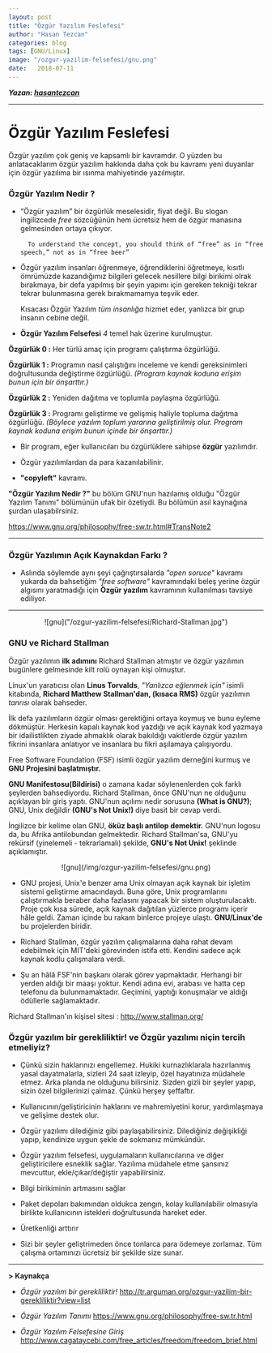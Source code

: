 ```yaml
---
layout: post
title: "Özgür Yazılım Feslefesi"
author: "Hasan Tezcan"
categories: blog
tags: [GNU/Linux]
image: "/ozgur-yazilim-felsefesi/gnu.png"
date:   2018-07-11
---
```



***Yazan: [hasantezcan](https://github.com/hasantezcan)***

---

# Özgür Yazılım Feslefesi

Özgür yazılım çok geniş ve kapsamlı bir kavramdır. O yüzden bu anlatacaklarım özgür yazılım hakkında daha çok bu kavramı yeni duyanlar için özgür yazılıma bir ısınma mahiyetinde yazılmıştır.

### **Özgür Yazılım Nedir ?**

- “Özgür yazılım” bir özgürlük meselesidir, fiyat değil.
Bu slogan ingilizcede *free* sözcüğünün hem ücretsiz hem de özgür manasına gelmesinden ortaya çıkıyor.

      
      	To understand the concept, you should think of “free” as in “free speech,” not as in “free beer”


- Özgür yazılım insanları öğrenmeye, öğrendiklerini öğretmeye, kısıtlı ömrümüzde kazandığımız bilgileri gelecek nesillere bilgi birikimi olrak bırakmaya, bir defa yapılmış bir şeyin yapımı için gereken tekniği tekrar tekrar bulunmasına gerek bırakmamamya teşvik eder.

  Kısacası Özgür Yazılım *tüm insanlığa* hizmet eder, yanlızca bir grup insanın cebine değil.

* **Özgür Yazılım Felsefesi** *4* temel hak üzerine kurulmuştur.

 **Özgürlük 0 :** Her türlü amaç için programı çalıştırma özgürlüğü.

 **Özgürlük 1 :** Programın nasıl çalıştığını inceleme ve kendi gereksinimleri doğrultusunda değiştirme özgürlüğü. *(Program kaynak koduna erişim bunun için bir önşarttır.)*

 **Özgürlük 2 :** Yeniden dağıtma ve toplumla paylaşma özgürlüğü.

 **Özgürlük 3 :** Programı geliştirme ve gelişmiş haliyle topluma dağıtma özgürlüğü. *(Böylece yazılım toplum yararına geliştirilmiş olur. Program kaynak koduna erişim bunun içinde bir önşarttır.)*

- Bir program, eğer kullanıcıları bu özgürlüklere sahipse **özgür** yazılımdır.

- Özgür yazılımlardan da para kazanılabilinir.

- **"copyleft"** kavramı.  

**"Özgür Yazılım Nedir ?"**  bu bölüm GNU'nun hazılamış olduğu "Özgür Yazılım Tanımı" bölümünün ufak bir özetiydi. Bu bölümün asıl kaynağına şurdan ulaşabilrsiniz.

https://www.gnu.org/philosophy/free-sw.tr.html#TransNote2

---

### **Özgür Yazılımın Açık Kaynakdan Farkı ?**

- Aslında söylemde aynı şeyi çağrıştırsalarda *"open soruce"* kavramı yukarda da bahsetiğim *"free software"* kavramındaki beleş yerine özgür algısını yaratmadığı için **Özgür yazılım** kavramının kullanılması tavsiye ediliyor.

---

<p align="center">
  ![gnu]("/ozgur-yazilim-felsefesi/Richard-Stallman.jpg")
</p>

### **GNU ve Richard Stallman**

Özgür yazılımın **ilk adımını** Richard Stallman atmıştır ve özgür yazılımın bugünlere gelmesinde kilt rolü oynayan kişi olmuştur.

Linux'un yaratıcısı olan **Linus Torvalds**, *"Yanlızca eğlenmek için"* isimli kitabında, **Richard Matthew Stallman'dan, (kısaca RMS)** özgür yazılımın *tanrısı* olarak bahseder.

İlk defa yazılımların özgür olması gerektiğini ortaya koymuş ve bunu eyleme dökmüştür.
Herkesin kapalı kaynak kod yazdığı ve açık kaynak kod yazmaya bir idailistlikten ziyade ahmaklık olarak bakıldığı vakitlerde özgür yazılım fikrini insanlara anlatıyor ve insanlara bu fikri aşılamaya çalışıyordu.

Free Software Foundation (FSF) isimli özgür yazılım derneğini kurmuş ve **GNU Projesini başlatmıştır.**

**GNU Manifestosu(Bildirisi)** o zamana kadar söylenenlerden çok farklı şeylerden bahsediyordu. Richard Stallman, önce GNU'nun ne olduğunu açıklayan bir giriş yaptı. GNU'nun açılımı nedir sorusuna **(What is GNU?)**; GNU, Unix değildir **(GNU's Not Unix!)** diye basit bir cevap verdi.

İngilizce bir kelime olan GNU, **öküz başlı antilop demektir.** GNU'nun logosu da, bu Afrika antilobundan gelmektedir. Richard Stallman'sa, GNU'yu rekürsif (yinelemeli - tekrarlamalı) şekilde, **GNU's Not Unix!** şeklinde açıklamıştır.

<p align="center">
  ![gnu](/img/ozgur-yazilim-felsefesi/gnu.png)
</p>

- GNU projesi, Unix'e benzer ama Unix olmayan açık kaynak bir işletim sistemi geliştirme amacındaydı. Buna göre, Unix programlarını çalıştırmakla beraber daha fazlasını yapacak bir sistem oluşturulacaktı. Proje çok kısa sürede, açık kaynak dağıtılan yüzlerce programı içerir hâle geldi. Zaman içinde bu rakam binlerce projeye ulaştı. **GNU/Linux'de** bu projelerden biridir.

- Richard Stallman, özgür yazılım çalışmalarına daha rahat devam edebilmek için MIT'deki görevinden istifa etti. Kendini sadece açık kaynak kodlu çalışmalara verdi.

- Şu an hâlâ FSF'nin başkanı olarak görev yapmaktadır. Herhangi bir yerden aldığı bir maaşı yoktur. Kendi adına evi, arabası ve hatta cep telefonu da bulunmamaktadır. Geçimini, yaptığı konuşmalar ve aldığı ödüllerle sağlamaktadır.

Richard Stallman'ın kişisel sitesi : http://www.stallman.org/

### **Özgür yazılım bir gerekliliktir! ve Özgür yazılımı niçin tercih etmeliyiz?**

- Çünkü sizin haklarınızı engellemez. Hukiki kurnazlıklarala hazırlanmış yasal dayatmalarla, sizleri 24 saat izleyip, özel hayatınıza müdahele etmez. Arka planda ne olduğunu bilirsiniz. Sizden gizli bir şeyler yapıp, sizin özel bilgilerinizi çalmaz. Çünkü herşey şeffaftır.

- Kullanıcının/geliştiricinin haklarını ve mahremiyetini korur, yardımlaşmaya ve gelişime destek olur.

- Özgür yazılımı dilediğiniz gibi paylaşabilirsiniz. Dilediğiniz değişikliği yapıp, kendinize uygun şekle de sokmanız mümkündür.

- Özgür yazılım felsefesi, uygulamaların kullanıcılarına ve diğer geliştiricilere esneklik sağlar. Yazılıma müdahele etme şansınız mevcuttur, ekle/çıkar/değiştir yapabilirsiniz.

- Bilgi birikiminin artmasını sağlar

- Paket depoları bakımından oldukca zengın, kolay kullanılabilir olmasıyla birlikte kullanıcının istekleri doğrultusunda hareket eder.

- Üretkenliği arttırır
- Sizi bir şeyler geliştrimeden önce tonlarca para ödemeye zorlamaz. Tüm çalışma ortamınızı ücretsiz bir şekilde size sunar.






---
**> Kaynakça**
- *Özgür yazılım bir gerekliliktir!*
 http://tr.arguman.org/ozgur-yazilim-bir-gerekliliktir?view=list

- *Özgür Yazılım Tanımı*
https://www.gnu.org/philosophy/free-sw.tr.html

- *Özgür Yazılım Felsefesine Giriş*
http://www.cagataycebi.com/free_articles/freedom/freedom_brief.html
